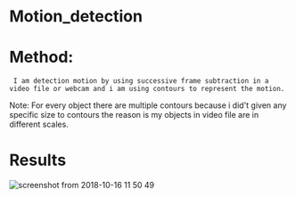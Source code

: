 # Motion_detection
 # Method:
     I am detection motion by using successive frame subtraction in a video file or webcam and i am using contours to represent the motion.

Note: 
        For every object there are multiple contours because i did't given any specific size to contours the reason is my objects in video file are in different scales.
# Results
![screenshot from 2018-10-16 11 50 49](https://user-images.githubusercontent.com/40050770/46996858-a79a8f00-d13b-11e8-8966-f138465a0632.png)
